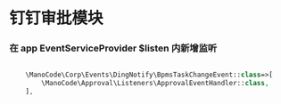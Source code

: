 # 钉钉审批模块


### 在 app EventServiceProvider $listen 内新增监听

```php

    \ManoCode\Corp\Events\DingNotify\BpmsTaskChangeEvent::class=>[
        \ManoCode\Approval\Listeners\ApprovalEventHandler::class,
    ],
```
